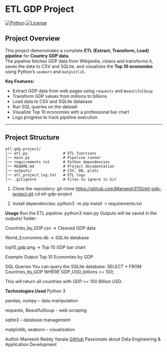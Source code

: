 # ETL GDP Project

[![Python](https://img.shields.io/badge/Python-3.10-blue)](https://www.python.org/)
[![License](https://img.shields.io/badge/License-MIT-green)](LICENSE)

## Project Overview

This project demonstrates a complete **ETL (Extract, Transform, Load) pipeline** for **Country GDP data**.  
The pipeline fetches GDP data from Wikipedia, cleans and transforms it, saves the data to CSV and SQLite, and visualizes the **Top 10 economies** using Python’s `seaborn` and `matplotlib`.  

**Key Features:**
- Extract GDP data from web pages using `requests` and `BeautifulSoup`
- Transform GDP values from millions to billions
- Load data to CSV and SQLite database
- Run SQL queries on the dataset
- Visualize Top 10 economies with a professional bar chart
- Logs progress to track pipeline execution

---

## Project Structure

```text
etl-gdp-project/
│── etl.py                # ETL functions
│── main.py               # Pipeline runner
│── requirements.txt      # Python dependencies
│── README.md             # Project documentation
│── outputs/              # CSV, DB, plots
│── etl_project_log.txt   # ETL logs
│── .gitignore            # Files to ignore in Git
```

1. Clone the repository:
git clone https://github.com/Maneesh3110/etl-gdp-project.git
cd etl-gdp-project

2. Install dependencies:
python3 -m pip install -r requirements.txt

**Usage**
Run the ETL pipeline:
python3 main.py
Outputs will be saved in the outputs/ folder:

Countries_by_GDP.csv → Cleaned GDP data

World_Economies.db → SQLite database

top10_gdp.png → Top 10 GDP bar chart

Example Output
Top 10 Economies by GDP

SQL Queries
You can query the SQLite database:
SELECT * FROM Countries_by_GDP WHERE GDP_USD_billions >= 100;

This will return all countries with GDP >= 100 Billion USD.

**Technologies Used**
Python 3

pandas, numpy – data manipulation

requests, BeautifulSoup – web scraping

sqlite3 – database management

matplotlib, seaborn – visualization

Author
Maneesh Reddy Yanala
[GitHub](https://github.com/Maneesh3110/)
Passionate about Data Engineering & Application Development
